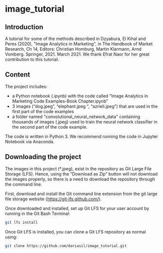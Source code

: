 # image_tutorial
## Introduction


A tutorial for some of the methods described in Dzyabura, El Kihal and Peres (2020), "Image Analytics in Marketing", in The Handbook of Market Research, Ch 14, Editors: Christian Homburg, Martin Klarmann, Arnd Vomberg. Springer, 2021. March 2021. We thank Efrat Naor for her great contribution to this tutorial.


## Content

The project includes:
- a Python notebook (.ipynb) with the code called "Image Analytics in Marketing Code Examples-Book Chapter.ipynb” 
- 3 images (“dog.jpeg”, “elephant.jpeg “, “azrieli.jpeg”) that are used in the first part of the code examples
- a folder named "convolutional_neural_network_data" containing thousands of images  (.jpeg) used to train the neural network classifier in the second part of the code example.

The code is written in Python 3. We recommend running the code in Jupyter Notebook via Anaconda.
## Downloading the project

The images in this project (*.jpeg), exist in the repository as Git Large File Storage (LFS).
Hence, using the “Download as Zip” button will not download the images properly, so there is a need to download the repository through the command line.

First, download and install the Git command line extension from the git large file storage website {https://git-lfs.github.com/).

Once downloaded and installed, set up Git LFS for your user account by running in the Git Bash Terminal:

```sh
git lfs install
```

Once Git LFS is installed, you can clone a Git LFS repository as normal using:

```sh
git clone https://github.com/dariasil/image_tutorial.git
```
